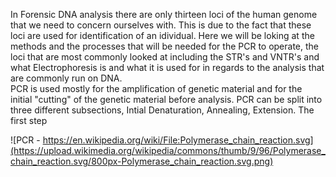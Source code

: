 In Forensic DNA analysis there are only thirteen loci of the human genome that we need to concern ourselves with. This is due to the fact that these loci are used for identification of an idividual.  Here we will be loking at the methods and the processes that will be needed for the PCR to operate, the loci that are most commonly looked at including the STR's and VNTR's and what Electrophoresis is and what it is used for in regards to the analysis that are commonly run on DNA.  
PCR is used mostly for the amplification of genetic material and for the initial "cutting" of the genetic material before analysis. PCR can be split into three different subsections, Intial Denaturation, Annealing, Extension.
The first step 

![PCR - https://en.wikipedia.org/wiki/File:Polymerase_chain_reaction.svg](https://upload.wikimedia.org/wikipedia/commons/thumb/9/96/Polymerase_chain_reaction.svg/800px-Polymerase_chain_reaction.svg.png)



